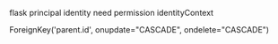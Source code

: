 flask principal
    identity
    need
    permission
    identityContext


ForeignKey('parent.id', onupdate="CASCADE", ondelete="CASCADE")

